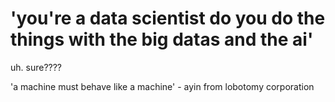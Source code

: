 # 'you're a data scientist do you do the things with the big datas and the ai' 
uh. sure????



'a machine must behave like a machine' - ayin from lobotomy corporation
